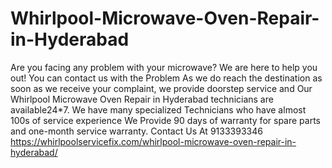 # Whirlpool-Microwave-Oven-Repair-in-Hyderabad
Are you facing any problem with your microwave? We are here to help you out! You can contact us with the Problem As we do reach the destination as soon as we receive your complaint, we provide doorstep service and Our Whirlpool Microwave Oven Repair in Hyderabad technicians are available24*7. We have many specialized Technicians who have almost 100s of service experience We Provide 90 days of warranty for spare parts and one-month service warranty. Contact Us At 9133393346 https://whirlpoolservicefix.com/whirlpool-microwave-oven-repair-in-hyderabad/
